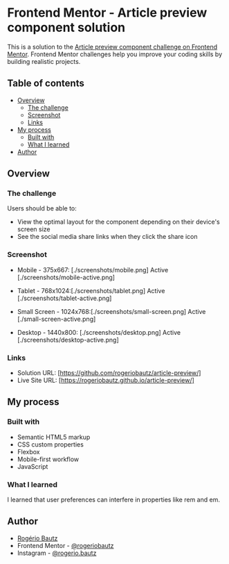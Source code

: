 # Frontend Mentor - Article preview component solution

This is a solution to the [Article preview component challenge on Frontend Mentor](https://www.frontendmentor.io/challenges/article-preview-component-dYBN_pYFT). Frontend Mentor challenges help you improve your coding skills by building realistic projects.

## Table of contents

- [Overview](#overview)
  - [The challenge](#the-challenge)
  - [Screenshot](#screenshot)
  - [Links](#links)
- [My process](#my-process)
  - [Built with](#built-with)
  - [What I learned](#what-i-learned)
- [Author](#author)

## Overview

### The challenge

Users should be able to:

- View the optimal layout for the component depending on their device's screen size
- See the social media share links when they click the share icon

### Screenshot

- Mobile - 375x667: [./screenshots/mobile.png]
  Active [./screenshots/mobile-active.png]

- Tablet - 768x1024:[./screenshots/tablet.png]
  Active [./screenshots/tablet-active.png]

- Small Screen - 1024x768:[./screenshots/small-screen.png]
  Active [./small-screen-active.png]

- Desktop - 1440x800: [./screenshots/desktop.png]
  Active [./screenshots/desktop-active.png]

### Links

- Solution URL: [https://github.com/rogeriobautz/article-preview/]
- Live Site URL: [https://rogeriobautz.github.io/article-preview/]

## My process

### Built with

- Semantic HTML5 markup
- CSS custom properties
- Flexbox
- Mobile-first workflow
- JavaScript

### What I learned

I learned that user preferences can interfere in properties like rem and em.

## Author

- [Rogério Bautz](https://github.com/rogeriobautz)
- Frontend Mentor - [@rogeriobautz](https://www.frontendmentor.io/profile/rogeriobautz)
- Instagram - [@rogerio.bautz](https://www.instagram.com/rogerio.bautz)
